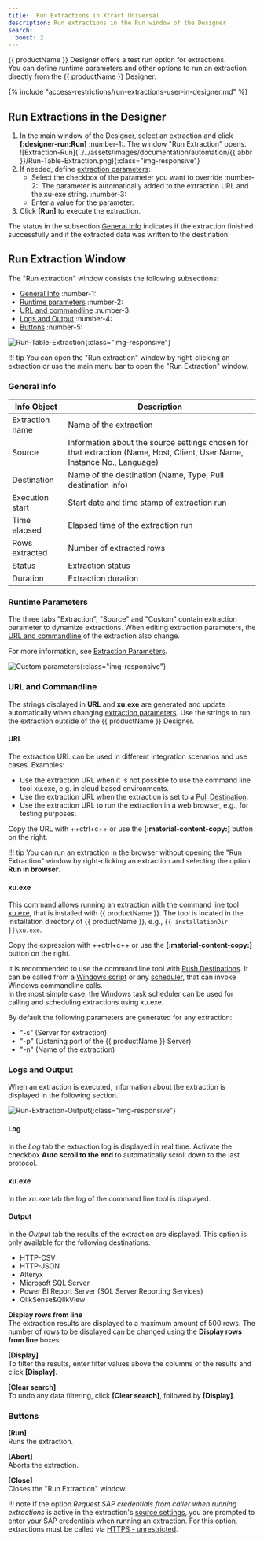 ```yaml
---
title:  Run Extractions in Xtract Universal
description: Run extractions in the Run window of the Designer
search:
  boost: 2 
---
```


{{ productName }} Designer offers a test run option for extractions.<br> 
You can define runtime parameters and other options to run an extraction directly from the {{ productName }} Designer.

{% include "access-restrictions/run-extractions-user-in-designer.md" %}

## Run Extractions in the Designer

1. In the main window of the Designer, select an extraction and click **[:designer-run:Run]** :number-1:. The window "Run Extraction" opens.<br>
![Extraction-Run](../../assets/images/documentation/automation/{{ abbr }}/Run-Table-Extraction.png){:class="img-responsive"}
2. If needed, define [extraction parameters](../parameters/extraction-parameters.md):
	- Select the checkbox of the parameter you want to override :number-2:. The parameter is automatically added to the extraction URL and the xu-exe string. :number-3:
	- Enter a value for the parameter.
3. Click **[Run]** to execute the extraction. 

The status in the subsection [General Info](#general-info) indicates if the extraction finished successfully and if the extracted data was written to the destination.

## Run Extraction Window

The "Run extraction" window consists the following subsections:
- [General Info](#general-info) :number-1:
- [Runtime parameters](#runtime-parameters) :number-2:
- [URL and commandline](#url-and-commandline) :number-3:
- [Logs and Output](#logs-and-output) :number-4:
- [Buttons](#buttons) :number-5:  

![Run-Table-Extraction](../../assets/images/documentation/automation/xu/xu_run_extraction_dialogue.png){:class="img-responsive"}

!!! tip
	You can open the "Run extraction" window by right-clicking an extraction or use the main menu bar to open the "Run Extraction" window.

### General Info

| Info Object | Description
| ------------ | ------------ |
| Extraction name  | Name of the extraction |
| Source | Information about the source settings chosen for that extraction (Name, Host, Client, User Name, Instance No., Language) |
| Destination | Name of the destination (Name, Type, Pull destination info)|
| Execution start | Start date and time stamp of extraction run |
| Time elapsed | Elapsed time of the extraction run |
| Rows extracted| Number of extracted rows |
| Status | Extraction status |
| Duration | Extraction duration |

### Runtime Parameters

The three tabs "Extraction", "Source" and "Custom" contain extraction parameter to dynamize extractions.
When editing extraction parameters, the [URL and commandline](#url-and-commandline) of the extraction also change.

For more information, see [Extraction Parameters](../parameters/extraction-parameters.md).

![Custom parameters](../../assets/images/documentation/automation/xu/xu_run_extraction_param_cust.png){:class="img-responsive"}

### URL and Commandline
The strings displayed in **URL** and **xu.exe** are generated and update automatically when changing [extraction parameters](../parameters/extraction-parameters.md).
Use the strings to run the extraction outside of the {{ productName }} Designer.

#### URL
The extraction URL can be used in different integration scenarios and use cases. Examples: 
- Use the extraction URL when it is not possible to use the command line tool xu.exe, e.g. in cloud based environments.
- Use the extraction URL when the extraction is set to a [Pull Destination](../destinations/index.md).
- Use the extraction URL to run the extraction in a web browser, e.g., for testing purposes. 

Copy the URL with ++ctrl+c++ or use the **[:material-content-copy:]** button on the right.
	
!!! tip 
	You can run an extraction in the browser without opening the "Run Extraction" window by right-clicking an extraction and selecting the option **Run in browser**.
	
#### xu.exe 
This command allows running an extraction with the command line tool [xu.exe](call-via-commandline.md), that is installed with {{ productName }}.
The tool is located in the installation directory of {{ productName }}, e.g., `{{ installationDir }}\xu.exe`.

Copy the expression with ++ctrl+c++ or use the **[:material-content-copy:]** button on the right. 

It is recommended to use the command line tool with [Push Destinations](../destinations/index.md).
It can be called from a [Windows script](../../knowledge-base/call-extraction-via-script.md) or any [scheduler](call-via-scheduler.md), that can invoke Windows commandline calls. <br>
In the most simple case, the Windows task scheduler can be used for calling and scheduling extractions using xu.exe. 

By default the following parameters are generated for any extraction:
- "-s" (Server for extraction)
- "-p" (Listening port of the {{ productName }} Server)
- "-n" (Name of the extraction)

### Logs and Output
When an extraction is executed, information about the extraction is displayed in the following section.

![Run-Extraction-Output](../../assets/images/documentation/automation/xu/xu_run_extraction_output.png){:class="img-responsive"}

#### Log 
In the *Log* tab the extraction log is displayed in real time.
Activate the checkbox **Auto scroll to the end** to automatically scroll down to the last protocol.  

#### xu.exe 
In the *xu.exe* tab the log of the command line tool is displayed. 
 
#### Output 

In the *Output* tab the results of the extraction are displayed.
This option is only available for the following destinations: 
- HTTP-CSV 
- HTTP-JSON 
- Alteryx
- Microsoft SQL Server
- Power BI Report Server (SQL Server Reporting Services) 
- QlikSense&QlikView

**Display rows from line**<br>
The extraction results are displayed to a maximum amount of 500 rows.
The number of rows to be displayed can be changed using the **Display rows from line** boxes.

**[Display]**<br>
To filter the results, enter filter values above the columns of the results and click **[Display]**.

**[Clear search]**<br>
To undo any data filtering, click **[Clear search]**, followed by **[Display]**.

### Buttons

**[Run]**<br>
Runs the extraction.

**[Abort]**<br>
Aborts the extraction.

**[Close]**<br>
Closes the "Run Extraction" window.

!!! note 
	If the option *Request SAP credentials from caller when running extractions* is active in the extraction's [source settings](../sap-connection/settings.md/#authentication), you are prompted to enter your SAP credentials when running an extraction.
	For this option, extractions must be called via [HTTPS - unrestricted](../server/server-settings.md#web-server).